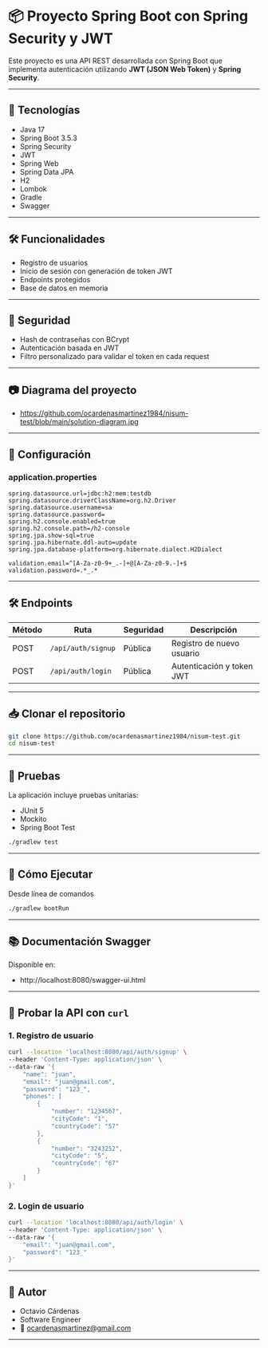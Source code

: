 # 📦 Proyecto Spring Boot con Spring Security y JWT

Este proyecto es una API REST desarrollada con Spring Boot que 
implementa autenticación utilizando **JWT (JSON Web Token)** 
y **Spring Security**.

---

## 🔧 Tecnologías

- Java 17
- Spring Boot 3.5.3
- Spring Security
- JWT
- Spring Web
- Spring Data JPA
- H2 
- Lombok
- Gradle
- Swagger

---

## 🛠️ Funcionalidades

- Registro de usuarios
- Inicio de sesión con generación de token JWT
- Endpoints protegidos
- Base de datos en memoria

---

## 🔐 Seguridad

- Hash de contraseñas con BCrypt
- Autenticación basada en JWT
- Filtro personalizado para validar el token en cada request

---

##  📷 Diagrama del proyecto
- https://github.com/ocardenasmartinez1984/nisum-test/blob/main/solution-diagram.jpg
---

## 🔧 Configuración

### application.properties

```properties
spring.datasource.url=jdbc:h2:mem:testdb
spring.datasource.driverClassName=org.h2.Driver
spring.datasource.username=sa
spring.datasource.password=
spring.h2.console.enabled=true
spring.h2.console.path=/h2-console
spring.jpa.show-sql=true
spring.jpa.hibernate.ddl-auto=update
spring.jpa.database-platform=org.hibernate.dialect.H2Dialect

validation.email=^[A-Za-z0-9+_.-]+@[A-Za-z0-9.-]+$
validation.password=.*_.*
```

---

## 🛠️ Endpoints

| Método | Ruta            | Seguridad    | Descripción               |
| ------ | --------------- | ------------ | ------------------------- |
| POST   | `/api/auth/signup` | Pública      | Registro de nuevo usuario |
| POST   | `/api/auth/login`   | Pública      | Autenticación y token JWT |

---

## 📥 Clonar el repositorio

```bash
git clone https://github.com/ocardenasmartinez1984/nisum-test.git
cd nisum-test
```
---

## 🧪 Pruebas
  La aplicación incluye pruebas unitarias:

- JUnit 5
- Mockito
- Spring Boot Test

```bash
./gradlew test
```
---

## 🔄 Cómo Ejecutar
Desde línea de comandos

```bash
./gradlew bootRun 
```
---

## 📚 Documentación Swagger
Disponible en:
- http://localhost:8080/swagger-ui.html
---

## 🧪 Probar la API con `curl`

### 1. Registro de usuario

```bash
curl --location 'localhost:8080/api/auth/signup' \
--header 'Content-Type: application/json' \
--data-raw '{
    "name": "juan",
    "email": "juan@gmail.com",
    "password": "123_",
    "phones": [
        {
            "number": "1234567",
            "cityCode": "1",
            "countryCode": "57"
        },
        {
            "number": "3243252",
            "cityCode": "5",
            "countryCode": "67"
        }
    ]
}'
```

### 2. Login de usuario

```bash
curl --location 'localhost:8080/api/auth/login' \
--header 'Content-Type: application/json' \
--data-raw '{
    "email": "juan@gmail.com",
    "password": "123_"
}'
```

---

## 🙋 Autor
- Octavio Cárdenas
- Software Engineer
- 📧 ocardenasmartinez@gmail.com
---

